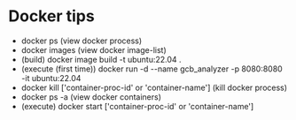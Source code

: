 # Docker tips

- docker ps (view docker process)
- docker images (view docker image-list)
- (build) docker image build -t ubuntu:22.04 .
- (execute (first time)) docker run -d --name gcb_analyzer -p 8080:8080 -it ubuntu:22.04
- docker kill ['container-proc-id' or 'container-name'] (kill docker process)
- docker ps -a (view docker containers)
- (execute) docker start ['container-proc-id' or 'container-name']
